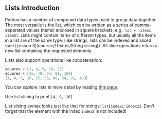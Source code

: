 ## Lists introduction

Python has a number of compound data types used to group data together. 
The most versatile is the list, which can be written as a series of comma-separated 
values (items) enclosed in square brackets, e.g., `lst = [item1, item2]`. 
Lists might contain items of different types, but usually all the items in a list 
are of the same type. Like strings, lists can be indexed and sliced (see [Lesson 3](course://Textes/String slicing)).
All slice operations return a new list containing the requested elements.

Lists also support operations like concatenation:

```python
squares = [1, 4, 9, 16, 25]
squares + [36, 49, 64, 81, 100]
[1, 4, 9, 16, 25, 36, 49, 64, 81, 100]
```

You can explore lists in more detail by reading <a href="https://docs.python.org/3.9/tutorial/introduction.html#lists">this page</a>.

Use list slicing to print `[4, 9, 16]`.  

<div class='hint'>List slicing syntax looks just like that for strings: <code>lst[index1:index2]</code>.
Don't forget that the element with the index <code>index2</code> is not included!</div>
